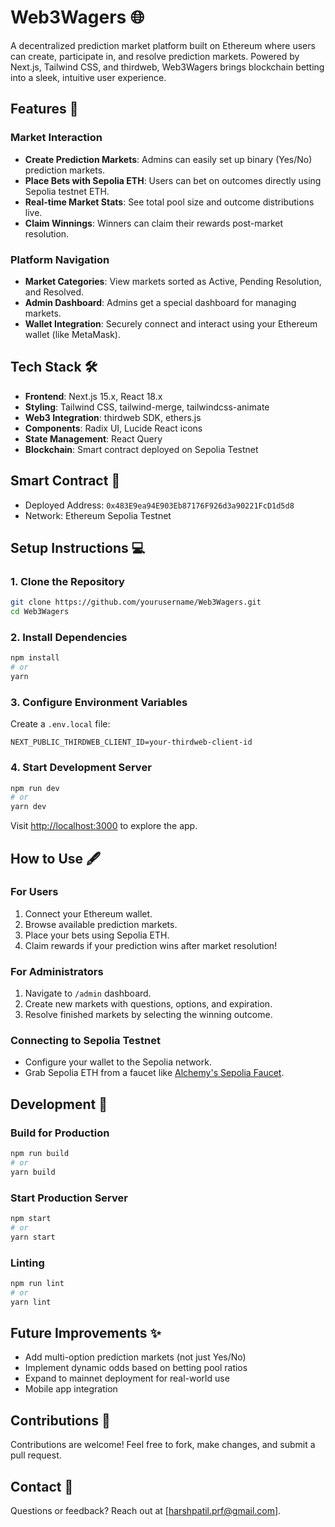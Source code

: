 # Web3Wagers 🌐

A decentralized prediction market platform built on Ethereum where users can create, participate in, and resolve prediction markets. Powered by Next.js, Tailwind CSS, and thirdweb, Web3Wagers brings blockchain betting into a sleek, intuitive user experience.

## Features 🚀

### Market Interaction
- **Create Prediction Markets**: Admins can easily set up binary (Yes/No) prediction markets.
- **Place Bets with Sepolia ETH**: Users can bet on outcomes directly using Sepolia testnet ETH.
- **Real-time Market Stats**: See total pool size and outcome distributions live.
- **Claim Winnings**: Winners can claim their rewards post-market resolution.

### Platform Navigation
- **Market Categories**: View markets sorted as Active, Pending Resolution, and Resolved.
- **Admin Dashboard**: Admins get a special dashboard for managing markets.
- **Wallet Integration**: Securely connect and interact using your Ethereum wallet (like MetaMask).

## Tech Stack 🛠️
- **Frontend**: Next.js 15.x, React 18.x
- **Styling**: Tailwind CSS, tailwind-merge, tailwindcss-animate
- **Web3 Integration**: thirdweb SDK, ethers.js
- **Components**: Radix UI, Lucide React icons
- **State Management**: React Query
- **Blockchain**: Smart contract deployed on Sepolia Testnet

## Smart Contract 🔖
- Deployed Address: `0x483E9ea94E903Eb87176F926d3a90221FcD1d5d8`
- Network: Ethereum Sepolia Testnet

## Setup Instructions 💻

### 1. Clone the Repository
```bash
git clone https://github.com/yourusername/Web3Wagers.git
cd Web3Wagers
```

### 2. Install Dependencies
```bash
npm install
# or
yarn
```

### 3. Configure Environment Variables
Create a `.env.local` file:
```env
NEXT_PUBLIC_THIRDWEB_CLIENT_ID=your-thirdweb-client-id
```

### 4. Start Development Server
```bash
npm run dev
# or
yarn dev
```
Visit [http://localhost:3000](http://localhost:3000) to explore the app.

## How to Use 🖋️

### For Users
1. Connect your Ethereum wallet.
2. Browse available prediction markets.
3. Place your bets using Sepolia ETH.
4. Claim rewards if your prediction wins after market resolution!

### For Administrators
1. Navigate to `/admin` dashboard.
2. Create new markets with questions, options, and expiration.
3. Resolve finished markets by selecting the winning outcome.

### Connecting to Sepolia Testnet
- Configure your wallet to the Sepolia network.
- Grab Sepolia ETH from a faucet like [Alchemy's Sepolia Faucet](https://sepoliafaucet.com/).

## Development 🚀

### Build for Production
```bash
npm run build
# or
yarn build
```

### Start Production Server
```bash
npm start
# or
yarn start
```

### Linting
```bash
npm run lint
# or
yarn lint
```

## Future Improvements ✨
- Add multi-option prediction markets (not just Yes/No)
- Implement dynamic odds based on betting pool ratios
- Expand to mainnet deployment for real-world use
- Mobile app integration

## Contributions 🤝
Contributions are welcome! Feel free to fork, make changes, and submit a pull request.

## Contact 📨
Questions or feedback? Reach out at [harshpatil.prf@gmail.com].

